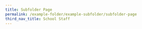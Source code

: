 ```yaml
---
title: Subfolder Page
permalink: /example-folder/example-subfolder/subfolder-page
third_nav_title: School Staff
---
```


